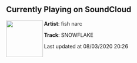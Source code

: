 ## Currently Playing on SoundCloud

[<img align="left" width="100" src="https://i1.sndcdn.com/artworks-QN2y93G0Dbt5-0-t50x50.jpg">](https://soundcloud.com/fish_narc/snowflake?in=fish_narc/sets/wildfire-87541594)

**Artist**: fish narc 

**Track**: SNOWFLAKE

Last updated at 08/03/2020 20:26
